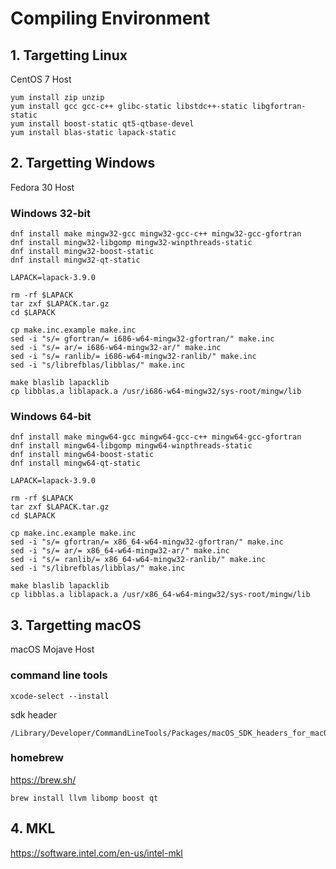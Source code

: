 # Compiling Environment

## 1. Targetting Linux

CentOS 7 Host

    yum install zip unzip
    yum install gcc gcc-c++ glibc-static libstdc++-static libgfortran-static
    yum install boost-static qt5-qtbase-devel
    yum install blas-static lapack-static

## 2. Targetting Windows

Fedora 30 Host

### Windows 32-bit

    dnf install make mingw32-gcc mingw32-gcc-c++ mingw32-gcc-gfortran
    dnf install mingw32-libgomp mingw32-winpthreads-static
    dnf install mingw32-boost-static
    dnf install mingw32-qt-static

```
LAPACK=lapack-3.9.0

rm -rf $LAPACK
tar zxf $LAPACK.tar.gz
cd $LAPACK

cp make.inc.example make.inc
sed -i "s/= gfortran/= i686-w64-mingw32-gfortran/" make.inc
sed -i "s/= ar/= i686-w64-mingw32-ar/" make.inc
sed -i "s/= ranlib/= i686-w64-mingw32-ranlib/" make.inc
sed -i "s/librefblas/libblas/" make.inc

make blaslib lapacklib
cp libblas.a liblapack.a /usr/i686-w64-mingw32/sys-root/mingw/lib
```

### Windows 64-bit

    dnf install make mingw64-gcc mingw64-gcc-c++ mingw64-gcc-gfortran
    dnf install mingw64-libgomp mingw64-winpthreads-static
    dnf install mingw64-boost-static
    dnf install mingw64-qt-static

```
LAPACK=lapack-3.9.0

rm -rf $LAPACK
tar zxf $LAPACK.tar.gz
cd $LAPACK

cp make.inc.example make.inc
sed -i "s/= gfortran/= x86_64-w64-mingw32-gfortran/" make.inc
sed -i "s/= ar/= x86_64-w64-mingw32-ar/" make.inc
sed -i "s/= ranlib/= x86_64-w64-mingw32-ranlib/" make.inc
sed -i "s/librefblas/libblas/" make.inc

make blaslib lapacklib
cp libblas.a liblapack.a /usr/x86_64-w64-mingw32/sys-root/mingw/lib
```

## 3. Targetting macOS

macOS Mojave Host

### command line tools

    xcode-select --install

sdk header

    /Library/Developer/CommandLineTools/Packages/macOS_SDK_headers_for_macOS_10.14.pkg

### homebrew

https://brew.sh/

    brew install llvm libomp boost qt

## 4. MKL

https://software.intel.com/en-us/intel-mkl
